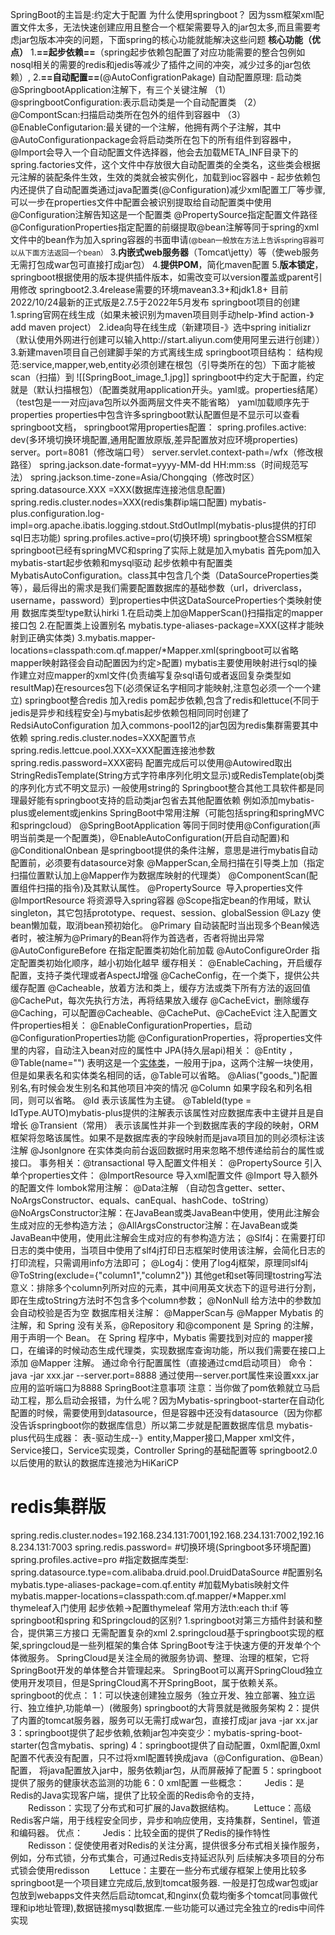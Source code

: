SpringBoot的主旨是:约定大于配置
为什么使用springboot？
	因为ssm框架xml配置文件太多，无法快速创建应用且整合一个框架需要导入的jar包太多,而且需要考虑jar包版本冲突的问题，下面spring的核心功能就能解决这些问题
**核心功能（优点）**
	 1.**==起步依赖==**（spring起步依赖包配置了对应功能需要的整合包例如nosql相关的需要的redis和jedis等减少了插件之间的冲突，减少过多的jar包依赖）,
	 2.**==自动配置==**(@AutoConfigrationPakage)
		自动配置原理:
		 启动类@SpringbootApplication注解下，有三个关键注解
		（1）@springbootConfiguration:表示启动类是一个自动配置类
		（2）@CompontScan:扫描启动类所在包外的组件到容器中
		（3）@EnableConfigutarion:最关键的一个注解，他拥有两个子注解，其中@AutoConfigurationpackage会将启动类所在包下的所有组件到容器中，@Import会导入一个自动配置文件选择器，他会去加载META_INF目录下的spring.factories文件，这个文件中存放很大自动配置类的全类名，这些类会根据元注解的装配条件生效，生效的类就会被实例化，加载到ioc容器中
		-
		起步依赖包内还提供了自动配置类通过java配置类(@Configuration)减少xml配置工厂等步骤,可以一步在properties文件中配置会被识别提取给自动配置类中使用
		 @Configuration注解告知这是一个配置类
		 @PropertySource指定配置文件路径
		 @ConfigurationProperties指定配置的前缀提取@bean注解等同于spring的xml文件中的bean作为加入spring容器的书面申请<small>(@bean一般放在方法上告诉spring容器可以从下面方法返回一个bean）</small>
	 3.**内嵌式web服务器**（Tomcat\jetty）等（使web服务无需打包成war包可直接打成jar包）
	 4.**提供POM**，简化maven配置
	 5.**版本锁定**，springboot根据使用的版本提供插件版本，如需改变可以version覆盖或parent引用修改
springboot2.3.4release需要的环境mavean3.3+和jdk1.8+
目前2022/10/24最新的正式版是2.7.5于2022年5月发布
springboot项目的创建
1.spring官网在线生成（如果未被识别为maven项目则手动help-》find action-》add maven project）
2.idea向导在线生成（新建项目-》选中spring initializr（默认使用外网进行创建可以输入http://start.aliyun.com使用阿里云进行创建））
3.新建maven项目自己创建脚手架的方式离线生成
springboot项目结构：
结构规范:service,mapper,web,entity必须创建在根包（引导类所在的包）下面才能被scan（扫描）到
![[SpringBoot_image_1.jpg]]
springboot中约定大于配置，约定就是（默认扫描根包）（配置类就用application开头。yaml或。properties结尾）（test包是一一对应java包所以外面两层文件夹不能省略）
yaml加载顺序先于properties
properties中包含许多springboot默认配置但是不显示可以查看springboot文档，
springboot常用properties配置：
spring.profiles.active: dev(多环境切换环境配置,通用配置放原版,差异配置放对应环境properties)
server。port=8081（修改端口号）
server.servlet.context-path=/wfx（修改根路径）
spring.jackson.date-format=yyyy-MM-dd HH:mm:ss（时间规范写法）
spring.jackson.time-zone=Asia/Chongqing（修改时区）
spring.datasource.XXX =XXX(数据库连接池信息配置)
spring.redis.cluster.nodes=XXX(redis集群ip端口配置)
mybatis-plus.configuration.log-impl=org.apache.ibatis.logging.stdout.StdOutImpl(mybatis-plus提供的打印sql日志功能)
spring.profiles.active=pro(切换环境)
springboot整合SSM框架
springboot已经有springMVC和spring了实际上就是加入mybatis
首先pom加入mybatis-start起步依赖和mysql驱动
起步依赖中有配置类MybatisAutoConfiguration。class其中包含几个类（DataSourceProperties类等），最后得出的需求是我们需要配置数据库的基础参数（url，driverclass，username，password）到properties中供这DataSourceProperties个类映射使用 数据库类型type默认hirki
1.在启动类上加@MapperScan()扫描指定的mapper接口包
2.在配置类上设置别名 mybatis.type-aliases-package=XXX(这样才能映射到正确实体类)
3.mybatis.mapper-locations=classpath:com.qf.mapper/*Mapper.xml(springboot可以省略mapper映射路径会自动配置因为约定>配置)
mybatis主要使用映射进行sql的操作建立对应mapper的xml文件(负责编写复杂sql语句或者返回复杂类型如resultMap)在resources包下(必须保证名字相同才能映射,注意包必须一个一个建立)
springboot整合redis
加入redis pom起步依赖,包含了redis和lettuce(不同于jedis是异步和线程安全)与mybatis起步依赖包相同同时创建了RedsiAutoConfiguration
加入commons-pool12的jar包因为redis集群需要其中依赖
spring.redis.cluster.nodes=XXX配置节点
spring.redis.lettcue.pool.XXX=XXX配置连接池参数
spring.redis.password=XXX密码
配置完成后可以使用@Autowired取出StringRedisTemplate(String方式字符串序列化明文显示)或RedisTemplate(obj类的序列化方式不明文显示)
一般使用string的
Springboot整合其他工具软件都是同理最好能有springboot支持的启动类jar包省去其他配置依赖
例如添加mybatis-plus或element或jenkins
SpringBoot中常用注解（可能包括spring和springMVC和springcloud）
@SpringBootApplication 等同于同时使用@Configuration(声明当前类是一个配置类)，@EnableAutoConfiguration(开启自动配置)和
@ConditionalOnbean 是springboot提供的条件注解，意思是进行mybatis自动配置前，必须要有datasource对象
@MapperScan,全局扫描在引导类上加（指定扫描位置默认加上@Mapper作为数据库映射的代理类）
@ComponentScan(配置组件扫描的指令)及其默认属性。
@PropertySource  导入properties文件
@ImportResource 将资源导入spring容器
@Scope指定bean的作用域，默认singleton，其它包括prototype、request、session、globalSession
@Lazy 使bean懒加载，取消bean预初始化。
@Primary 自动装配时当出现多个Bean候选者时，被注解为@Primary的Bean将作为首选者，否者将抛出异常
@AutoConfigureBefore 在指定配置类初始化前加载
@AutoConfigureOrder 指定配置类初始化顺序，越小初始化越早
缓存相关：
@EnableCaching，开启缓存配置，支持子类代理或者AspectJ增强
@CacheConfig，在一个类下，提供公共缓存配置
@Cacheable，放着方法和类上，缓存方法或类下所有方法的返回值
@CachePut，每次先执行方法，再将结果放入缓存
@CacheEvict，删除缓存
@Caching，可以配置@Cacheable、@CachePut、@CacheEvict
注入配置文件properties相关：
@EnableConfigurationProperties，启动@ConfigurationProperties功能
@ConfigurationProperties，将properties文件里的内容，自动注入bean对应的属性中
JPA(持久层api)相关：
@Entity ，@Table(name="")
表明这是一个[实体类](https://so.csdn.net/so/search?q=%E5%AE%9E%E4%BD%93%E7%B1%BB&spm=1001.2101.3001.7020)，一般用于jpa，这两个注解一块使用，但是如果表名和实体类名相同的话，@Table可以省略。
@Alias("goods_")配置别名,有时候会发生别名和其他项目冲突的情况
@Column 如果字段名和列名相同，则可以省略。
@Id 表示该属性为主键。
@TableId(type = IdType.AUTO)mybatis-plus提供的注解表示该属性对应数据库表中主键并且是自增长
@Transient（常用） 表示该属性并非一个到数据库表的字段的映射，ORM框架将忽略该属性。如果不是数据库表的字段映射而是java项目加的则必须标注该注解
@JsonIgnore 在实体类向前台返回数据时用来忽略不想传递给前台的属性或接口。
事务相关：@transactional
导入配置文件相关：
@PropertySource 引入单个properties文件：
@ImportResource 导入xml配置文件
@Import 导入额外的配置文件
lombok常用注解：
@Data注解 （自动包含getter、setter、NoArgsConstructor、equals、canEqual、hashCode、toString）
@NoArgsConstructor注解：在JavaBean或类JavaBean中使用，使用此注解会生成对应的无参构造方法；
@AllArgsConstructor注解：在JavaBean或类JavaBean中使用，使用此注解会生成对应的有参构造方法；
@Slf4j：在需要打印日志的类中使用，当项目中使用了slf4j打印日志框架时使用该注解，会简化日志的打印流程，只需调用info方法即可；
@Log4j：使用了log4j框架，原理同slf4j
@ToString(exclude={"column1","column2"}) 其他get和set等同理tostring写法
意义：排除多个column列所对应的元素，其中间用英文状态下的逗号进行分割，即在生成toString方法时不包含多个column参数；
@NonNull 给方法中的参数加会自动校验是否为空
数据库相关注解：
@MapperScan与
@Mapper Mybatis 的注解，和 Spring 没有关系，@Repository 和@component 是 Spring 的注解，用于声明一个 Bean。
在 Spring 程序中，Mybatis 需要找到对应的 mapper接口，在编译的时候动态生成代理类，实现数据库查询功能，所以我们需要在接口上添加 @Mapper 注解。
通过命令行配置属性（直接通过cmd启动项目）
命令：
java -jar xxx.jar --server.port=8888
通过使用–-server.port属性来设置xxx.jar应用的监听端口为8888
SpringBoot注意事项
注意：当你做了pom依赖就立马启动工程，那么启动会报错，为什么呢？因为Mybatis-springboot-starter在自动化配置的时候，需要使用到datasource，但是容器中还没有datasource（因为你都没告诉springboot你的数据库信息）所以第二步就是配置数据库信息
mybatis-plus代码生成器：
表-驱动生成--》entity,Mapper接口,Mapper xml文件，Service接口，Service实现类，Controller
Spring的基础配置等
springboot2.0以后使用的默认的数据库连接池为HiKariCP
# redis集群版
spring.redis.cluster.nodes=192.168.234.131:7001,192.168.234.131:7002,192.168.234.131:7003
spring.redis.password=
​#切换环境(Springboot多环境配置)
spring.profiles.active=pro
#指定数据库类型:
spring.datasource.type=com.alibaba.druid.pool.DruidDataSource
#配置别名
mybatis.type-aliases-package=com.qf.entity
#加载Mybatis映射文件
mybatis.mapper-locations=classpath:com.qf.mapper/*Mapper.xml
thymeleaf入门使用
起步依赖->配置thymeleaf
常用方法th:each th:if 等
springboot和spring 和Springcloud的区别?
1.springboot对第三方插件封装和整合，提供第三方接口
无需配置复杂的xml
2.springcloud基于springboot实现的框架,springcloud是一些列框架的集合体
SpringBoot专注于快速方便的开发单个个体微服务。
SpringCloud是关注全局的微服务协调、整理、治理的框架，它将SpringBoot开发的单体整合并管理起来。
SpringBoot可以离开SpringCloud独立使用开发项目，但是SpringCloud离不开SpringBoot，属于依赖关系。
springboot的优点：
1：可以快速创建独立服务（独立开发、独立部署、独立运行、独立维护,功能单一）(微服务) springboot的大背景就是微服务架构
2：提供了内置的tomcat服务器，服务可以无需打成war包，直接打成jar
java -jar xx.jar
3：springboot提供了起步依赖,依赖jar包冲突变少：mybatis-spring-boot-starter(包含mybatis、spring)
4：springboot提供了自动配置，0xml配置,0xml配置不代表没有配置，只不过将xml配置转换成java（@Configuration、@Bean）配置，
将java配置放入jar中，服务依赖jar包，从而屏蔽掉了配置
5：springboot提供了服务的健康状态监测的功能
6：0 xml配置
一些概念：
　　Jedis：是Redis的Java实现客户端，提供了比较全面的Redis命令的支持，
　　Redisson：实现了分布式和可扩展的Java数据结构。
　　Lettuce：高级Redis客户端，用于线程安全同步，异步和响应使用，支持集群，Sentinel，管道和编码器。
优点：
　　Jedis：比较全面的提供了Redis的操作特性
　　Redisson：促使使用者对Redis的关注分离，提供很多分布式相关操作服务，例如，分布式锁，分布式集合，可通过Redis支持延迟队列
后续解决多项目的分布式锁会使用redisson
　　Lettuce：主要在一些分布式缓存框架上使用比较多
springboot是一个项目建立完成后,放到tomcat服务器.
一般是打包成war包或jar包放到webapps文件夹然后启动tomcat,和nginx(负载均衡多个tomcat同事做代理和ip地址管理),数据链接mysql数据库.一些功能可以通过完全独立的redis中间件实现